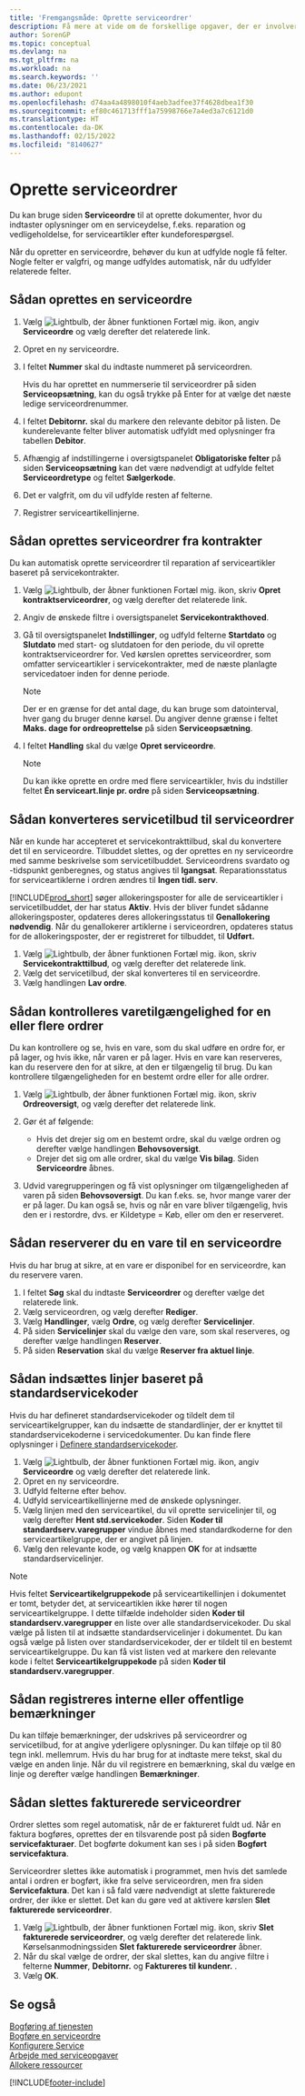 ```yaml
---
title: 'Fremgangsmåde: Oprette serviceordrer'
description: Få mere at vide om de forskellige opgaver, der er involveret i oprettelse af serviceordrer i Business central, f. eks. oprettelse af en ny serviceordre eller ordre på basis af en servicekontrakt.
author: SorenGP
ms.topic: conceptual
ms.devlang: na
ms.tgt_pltfrm: na
ms.workload: na
ms.search.keywords: ''
ms.date: 06/23/2021
ms.author: edupont
ms.openlocfilehash: d74aa4a4898010f4aeb3adfee37f4628dbea1f30
ms.sourcegitcommit: ef80c461713fff1a75998766e7a4ed3a7c6121d0
ms.translationtype: HT
ms.contentlocale: da-DK
ms.lasthandoff: 02/15/2022
ms.locfileid: "8140627"
---
```

# <a name="create-service-orders"></a>Oprette serviceordrer
Du kan bruge siden **Serviceordre** til at oprette dokumenter, hvor du indtaster oplysninger om en serviceydelse, f.eks. reparation og vedligeholdelse, for serviceartikler efter kundeforespørgsel.  

Når du opretter en serviceordre, behøver du kun at udfylde nogle få felter. Nogle felter er valgfri, og mange udfyldes automatisk, når du udfylder relaterede felter.  

## <a name="to-create-a-service-order"></a>Sådan oprettes en serviceordre    
1. Vælg ![Lightbulb, der åbner funktionen Fortæl mig.](media/ui-search/search_small.png "Fortæl mig, hvad du vil foretage dig") ikon, angiv **Serviceordre** og vælg derefter det relaterede link.  
2. Opret en ny serviceordre.  
3. I feltet **Nummer** skal du indtaste nummeret på serviceordren.  

     Hvis du har oprettet en nummerserie til serviceordrer på siden **Serviceopsætning**, kan du også trykke på Enter for at vælge det næste ledige serviceordrenummer.  

4. I feltet **Debitornr.** skal du markere den relevante debitor på listen. De kunderelevante felter bliver automatisk udfyldt med oplysninger fra tabellen **Debitor**.  

5. Afhængig af indstillingerne i oversigtspanelet **Obligatoriske felter** på siden **Serviceopsætning** kan det være nødvendigt at udfylde feltet **Serviceordretype** og feltet **Sælgerkode**.  
6. Det er valgfrit, om du vil udfylde resten af felterne.  
7. Registrer serviceartikellinjerne.  

## <a name="to-create-a-service-order-from-a-contract"></a>Sådan oprettes serviceordrer fra kontrakter  
Du kan automatisk oprette serviceordrer til reparation af serviceartikler baseret på servicekontrakter.  

1. Vælg ![Lightbulb, der åbner funktionen Fortæl mig.](media/ui-search/search_small.png "Fortæl mig, hvad du vil foretage dig") ikon, skriv **Opret kontraktserviceordrer**, og vælg derefter det relaterede link.  
2. Angiv de ønskede filtre i oversigtspanelet **Servicekontrakthoved**.  
3. Gå til oversigtspanelet **Indstillinger**, og udfyld felterne **Startdato** og **Slutdato** med start- og slutdatoen for den periode, du vil oprette kontraktserviceordrer for. Ved kørslen oprettes serviceordrer, som omfatter serviceartikler i servicekontrakter, med de næste planlagte servicedatoer inden for denne periode.  

    > [!NOTE]  
    >  Der er en grænse for det antal dage, du kan bruge som datointerval, hver gang du bruger denne kørsel. Du angiver denne grænse i feltet **Maks. dage for ordreoprettelse** på siden **Serviceopsætning**.  

4. I feltet **Handling** skal du vælge **Opret serviceordre**.  
    > [!NOTE]  
    >  Du kan ikke oprette en ordre med flere serviceartikler, hvis du indstiller feltet **Én serviceart.linje pr. ordre** på siden **Serviceopsætning**. 

## <a name="to-convert-a-service-quote-to-a-service-order"></a>Sådan konverteres servicetilbud til serviceordrer
Når en kunde har accepteret et servicekontrakttilbud, skal du konvertere det til en serviceordre. Tilbuddet slettes, og der oprettes en ny serviceordre med samme beskrivelse som servicetilbuddet. Serviceordrens svardato og -tidspunkt genberegnes, og status angives til **Igangsat**. Reparationsstatus for serviceartiklerne i ordren ændres til **Ingen tidl. serv**.  

[!INCLUDE[prod_short](includes/prod_short.md)] søger allokeringsposter for alle de serviceartikler i servicetilbuddet, der har status **Aktiv**. Hvis der bliver fundet sådanne allokeringsposter, opdateres deres allokeringsstatus til **Genallokering nødvendig**. Når du genallokerer artiklerne i serviceordren, opdateres status for de allokeringsposter, der er registreret for tilbuddet, til **Udført.**   

1. Vælg ![Lightbulb, der åbner funktionen Fortæl mig.](media/ui-search/search_small.png "Fortæl mig, hvad du vil foretage dig") ikon, skriv **Servicekontrakttilbud**, og vælg derefter det relaterede link.  
2. Vælg det servicetilbud, der skal konverteres til en serviceordre.  
3. Vælg handlingen **Lav ordre**.  

## <a name="to-check-item-availability-for-one-or-more-orders"></a>Sådan kontrolleres varetilgængelighed for en eller flere ordrer  
Du kan kontrollere og se, hvis en vare, som du skal udføre en ordre for, er på lager, og hvis ikke, når varen er på lager. Hvis en vare kan reserveres, kan du reservere den for at sikre, at den er tilgængelig til brug. Du kan kontrollere tilgængeligheden for en bestemt ordre eller for alle ordrer.  

1.  Vælg ![Lightbulb, der åbner funktionen Fortæl mig.](media/ui-search/search_small.png "Fortæl mig, hvad du vil foretage dig") ikon, skriv **Ordreoversigt**, og vælg derefter det relaterede link.  
2. Gør ét af følgende:  

    * Hvis det drejer sig om en bestemt ordre, skal du vælge ordren og derefter vælge handlingen **Behovsoversigt**.  
    * Drejer det sig om alle ordrer, skal du vælge **Vis bilag**. Siden **Serviceordre** åbnes.  

3. Udvid varegrupperingen og få vist oplysninger om tilgængeligheden af varen på siden **Behovsoversigt**. Du kan f.eks. se, hvor mange varer der er på lager. Du kan også se, hvis og når en vare bliver tilgængelig, hvis den er i restordre, dvs. er Kildetype = Køb, eller om den er reserveret.

## <a name="to-reserve-an-item-for-a-service-order"></a>Sådan reserverer du en vare til en serviceordre
Hvis du har brug at sikre, at en vare er disponibel for en serviceordre, kan du reservere varen.

1. I feltet **Søg** skal du indtaste **Serviceordrer** og derefter vælge det relaterede link.  
2. Vælg serviceordren, og vælg derefter **Rediger**.  
3. Vælg **Handlinger**, vælg **Ordre**, og vælg derefter **Servicelinjer**.  
4. På siden **Servicelinjer** skal du vælge den vare, som skal reserveres, og derefter vælge handlingen **Reserver**.  
5. På siden **Reservation** skal du vælge **Reserver fra aktuel linje**.

## <a name="to-insert-lines-based-on-standard-service-codes"></a>Sådan indsættes linjer baseret på standardservicekoder  
Hvis du har defineret standardservicekoder og tildelt dem til serviceartikelgrupper, kan du indsætte de standardlinjer, der er knyttet til standardservicekoderne i servicedokumenter. Du kan finde flere oplysninger i [Definere standardservicekoder](service-how-setup-service-coding.md).   

1. Vælg ![Lightbulb, der åbner funktionen Fortæl mig.](media/ui-search/search_small.png "Fortæl mig, hvad du vil foretage dig") ikon, angiv **Serviceordre** og vælg derefter det relaterede link.  
2. Opret en ny serviceordre.  
3. Udfyld felterne efter behov.  
4. Udfyld serviceartikellinjerne med de ønskede oplysninger.  
5. Vælg linjen med den serviceartikel, du vil oprette servicelinjer til, og vælg derefter **Hent std.servicekoder**. Siden **Koder til standardserv.varegrupper** vindue åbnes med standardkoderne for den serviceartikelgruppe, der er angivet på linjen.  
6. Vælg den relevante kode, og vælg knappen **OK** for at indsætte standardservicelinjer.  

> [!NOTE]  
>  Hvis feltet **Serviceartikelgruppekode** på serviceartikellinjen i dokumentet er tomt, betyder det, at serviceartiklen ikke hører til nogen serviceartikelgruppe. I dette tilfælde indeholder siden **Koder til standardserv.varegrupper** en liste over alle standardservicekoder. Du skal vælge på listen til at indsætte standardservicelinjer i dokumentet. Du kan også vælge på listen over standardservicekoder, der er tildelt til en bestemt serviceartikelgruppe. Du kan få vist listen ved at markere den relevante kode i feltet **Serviceartikelgruppekode** på siden **Koder til standardserv.varegrupper**.  

## <a name="to-register-internal-or-public-comments"></a>Sådan registreres interne eller offentlige bemærkninger
Du kan tilføje bemærkninger, der udskrives på serviceordrer og servicetilbud, for at angive yderligere oplysninger. Du kan tilføje op til 80 tegn inkl. mellemrum. Hvis du har brug for at indtaste mere tekst, skal du vælge en anden linje. Når du vil registrere en bemærkning, skal du vælge en linje og derefter vælge handlingen **Bemærkninger**.  

## <a name="to-delete-invoiced-service-orders"></a>Sådan slettes fakturerede serviceordrer  
Ordrer slettes som regel automatisk, når de er faktureret fuldt ud. Når en faktura bogføres, oprettes der en tilsvarende post på siden **Bogførte servicefakturaer**. Det bogførte dokument kan ses i på siden **Bogført servicefaktura**.  

Serviceordrer slettes ikke automatisk i programmet, men hvis det samlede antal i ordren er bogført, ikke fra selve serviceordren, men fra siden **Servicefaktura**. Det kan i så fald være nødvendigt at slette fakturerede ordrer, der ikke er slettet. Det kan du gøre ved at aktivere kørslen **Slet fakturerede serviceordrer**.  

1. Vælg ![Lightbulb, der åbner funktionen Fortæl mig.](media/ui-search/search_small.png "Fortæl mig, hvad du vil foretage dig") ikon, skriv **Slet fakturerede serviceordrer**, og vælg derefter det relaterede link. Kørselsanmodningssiden **Slet fakturerede serviceordrer** åbner.  
2. Når du skal vælge de ordrer, der skal slettes, kan du angive filtre i felterne **Nummer**, **Debitornr.** og **Faktureres til kundenr.** .  
3. Vælg **OK**.  


## <a name="see-also"></a>Se også  
[Bogføring af tjenesten](service-service-posting.md)  
[Bogføre en serviceordre](service-how-to-post-service-orders.md)  
[Konfigurere Service](service-setup-service.md)  
[Arbejde med serviceopgaver](service-how-to-work-on-service-tasks.md)  
[Allokere ressourcer](service-how-to-allocate-resources.md)  


[!INCLUDE[footer-include](includes/footer-banner.md)]